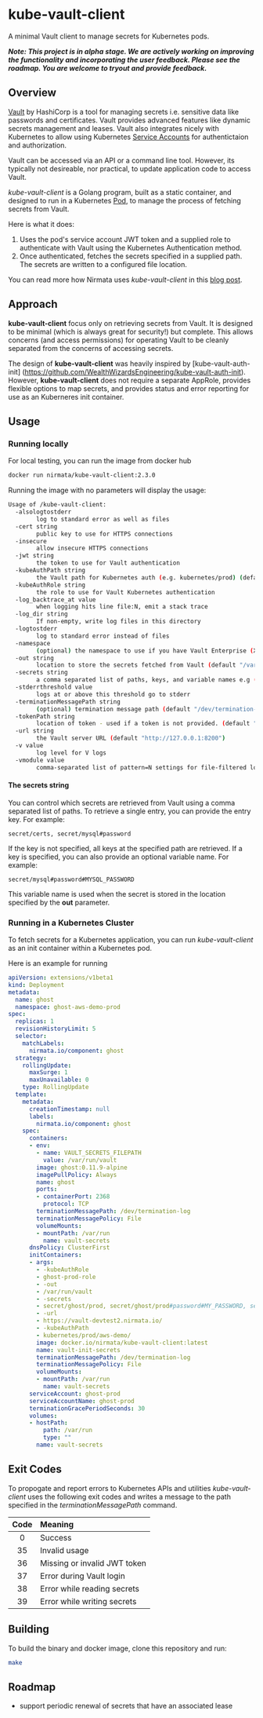 # kube-vault-client

A minimal Vault client to manage secrets for Kubernetes pods.

***Note: This project is in alpha stage. We are actively working on improving the functionality and incorporating the user feedback. Please see the roadmap. You are welcome to tryout and provide feedback.***


## Overview

[Vault](https://www.vaultproject.io/) by HashiCorp is a tool for managing secrets i.e. sensitive data like passwords and certificates. Vault provides advanced features like dynamic secrets management and leases. 
Vault also integrates nicely with Kubernetes to allow using Kubernetes [Service Accounts](https://kubernetes.io/docs/reference/access-authn-authz/service-accounts-admin/) for authentictaion and authorization. 

Vault can be accessed via an API or a command line tool. However, its typically not desireable, nor 
practical, to update application code to access Vault. 

*kube-vault-client* is a Golang program, built as a static container, and designed to run in a Kubernetes [Pod](https://kubernetes.io/docs/concepts/workloads/pods/pod-overview/), to manage the process of fetching secrets from Vault. 

Here is what it does:
1. Uses the pod's service account JWT token and a supplied role to authenticate with Vault using the Kubernetes Authentication method.
2. Once authenticated, fetches the secrets specified in a supplied path. The secrets are written to a configured file location.

You can read more how Nirmata uses *kube-vault-client* in this [blog post](https://www.nirmata.com/2018/12/19/managing-kubernetes-secrets-with-hashicorp-vault-and-nirmata/).


## Approach

**kube-vault-client** focus only on retrieving secrets from Vault. It is designed to be minimal (which 
is always great for security!) but complete. This allows concerns (and access permissions) for operating Vault to be cleanly separated from the concerns of accessing secrets.

The design of **kube-vault-client** was heavily inspired by [kube-vault-auth-init] (https://github.com/WealthWizardsEngineering/kube-vault-auth-init). However, **kube-vault-client** does not require a separate AppRole, provides flexible options to map secrets, and provides status and error reporting for use as an Kuberneres init container.

## Usage

### Running locally

For local testing, you can run the image from docker hub

````bash
docker run nirmata/kube-vault-client:2.3.0
````

Running the image with no parameters will display the usage:

````bash
Usage of /kube-vault-client:
  -alsologtostderr
        log to standard error as well as files
  -cert string
        public key to use for HTTPS connections
  -insecure
        allow insecure HTTPS connections
  -jwt string
        the token to use for Vault authentication
  -kubeAuthPath string
        the Vault path for Kubernetes auth (e.g. kubernetes/prod) (default "kubernetes")
  -kubeAuthRole string
        the role to use for Vault Kubernetes authentication
  -log_backtrace_at value
        when logging hits line file:N, emit a stack trace
  -log_dir string
        If non-empty, write log files in this directory
  -logtostderr
        log to standard error instead of files
  -namespace
        (optional) the namespace to use if you have Vault Enterprise (X-Vault-Namespace)
  -out string
        location to store the secrets fetched from Vault (default "/var/run/secrets/vault")
  -secrets string
        a comma separated list of paths, keys, and variable names e.g (/secret/s1#k1#name, /secret/s1#k2#name, /secret/s2#k5#name
  -stderrthreshold value
        logs at or above this threshold go to stderr
  -terminationMessagePath string
        (optional) termination message path (default "/dev/termination-log")
  -tokenPath string
        location of token - used if a token is not provided. (default "/var/run/secrets/kubernetes.io/serviceaccount/token")
  -url string
        the Vault server URL (default "http://127.0.0.1:8200")
  -v value
        log level for V logs
  -vmodule value
        comma-separated list of pattern=N settings for file-filtered logging
````

#### The secrets string

You can control which secrets are retrieved from Vault using a comma separated list of paths. To retrieve a single entry, you can provide the entry key. For example:

````
secret/certs, secret/mysql#password
````

If the key is not specified, all keys at the specified path are retrieved. If a key is specified, you can also provide an optional variable name. For example:

````
secret/mysql#password#MYSQL_PASSWORD
````

This variable name is used when the secret is stored in the location specified by the **out** parameter. 

### Running in a Kubernetes Cluster

To fetch secrets for a Kubernetes application, you can run *kube-vault-client* as an init container within a Kubernetes pod.

Here is an example for running 

````yaml
apiVersion: extensions/v1beta1
kind: Deployment
metadata:
  name: ghost
  namespace: ghost-aws-demo-prod
spec:
  replicas: 1
  revisionHistoryLimit: 5
  selector:
    matchLabels:
      nirmata.io/component: ghost
  strategy:
    rollingUpdate:
      maxSurge: 1
      maxUnavailable: 0
    type: RollingUpdate
  template:
    metadata:
      creationTimestamp: null
      labels:
        nirmata.io/component: ghost
    spec:
      containers:
      - env:
        - name: VAULT_SECRETS_FILEPATH
          value: /var/run/vault
        image: ghost:0.11.9-alpine
        imagePullPolicy: Always
        name: ghost
        ports:
        - containerPort: 2368
          protocol: TCP
        terminationMessagePath: /dev/termination-log
        terminationMessagePolicy: File
        volumeMounts:
        - mountPath: /var/run
          name: vault-secrets
      dnsPolicy: ClusterFirst
      initContainers:
      - args:
        - -kubeAuthRole
        - ghost-prod-role
        - -out
        - /var/run/vault
        - -secrets
        - secret/ghost/prod, secret/ghost/prod#password#MY_PASSWORD, secret/ghost/prod#token#MY_TOKEN
        - -url
        - https://vault-devtest2.nirmata.io/
        - -kubeAuthPath
        - kubernetes/prod/aws-demo/
        image: docker.io/nirmata/kube-vault-client:latest
        name: vault-init-secrets
        terminationMessagePath: /dev/termination-log
        terminationMessagePolicy: File
        volumeMounts:
        - mountPath: /var/run
          name: vault-secrets
      serviceAccount: ghost-prod
      serviceAccountName: ghost-prod
      terminationGracePeriodSeconds: 30
      volumes:
      - hostPath:
          path: /var/run
          type: ""
        name: vault-secrets
````

## Exit Codes

To propogate and report errors to Kubernetes APIs and utilities *kube-vault-client* uses the following exit codes and writes a message to the path specified in the *terminationMessagePath* command.

| Code  | Meaning                      |
| :---: | :---                         |
| 0     | Success                      |
| 35    | Invalid usage                |
| 36    | Missing or invalid JWT token |
| 37    | Error during Vault login     |
| 38    | Error while reading secrets  |
| 39    | Error while writing secrets  |


## Building

To build the binary and docker image, clone this repository and run:

````bash
make 
````

## Roadmap

- support periodic renewal of secrets that have an associated lease



